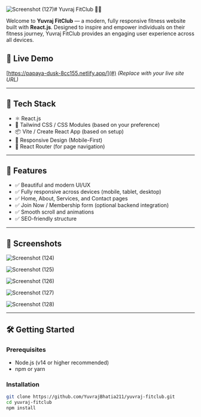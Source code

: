 ![Screenshot (127)](https://github.com/user-attachments/assets/805fe50d-b60f-4298-a66a-8b7fddeb687a)# Yuvraj FitClub 🏋️‍♂️

Welcome to **Yuvraj FitClub** — a modern, fully responsive fitness website built with **React.js**. Designed to inspire and empower individuals on their fitness journey, Yuvraj FitClub provides an engaging user experience across all devices.

## 🚀 Live Demo

[https://papaya-dusk-8cc155.netlify.app/](#) *(Replace with your live site URL)*

---

## 🧱 Tech Stack

- ⚛️ React.js
- 💅 Tailwind CSS / CSS Modules (based on your preference)
- 📦 Vite / Create React App (based on setup)
- 🎨 Responsive Design (Mobile-First)
- 📁 React Router (for page navigation)

---

## 📂 Features

- ✅ Beautiful and modern UI/UX
- ✅ Fully responsive across devices (mobile, tablet, desktop)
- ✅ Home, About, Services, and Contact pages
- ✅ Join Now / Membership form (optional backend integration)
- ✅ Smooth scroll and animations
- ✅ SEO-friendly structure

---

## 📸 Screenshots

![Screenshot (124)](https://github.com/user-attachments/assets/ae0a36ce-9e4e-4d0e-9f00-c0e46fb315e1)



![Screenshot (125)](https://github.com/user-attachments/assets/14ae0829-e868-41f7-8363-498721da1230)




![Screenshot (126)](https://github.com/user-attachments/assets/db34d205-6d25-46d1-94b1-5447cf8bc5e8)

![Screenshot (127)](https://github.com/user-attachments/assets/dc3306f5-8820-49dd-93da-ad21f327cf34)

![Screenshot (128)](https://github.com/user-attachments/assets/f71f9d23-ba93-4774-8ae9-b2e4a21066cf)

---

## 🛠️ Getting Started


### Prerequisites

- Node.js (v14 or higher recommended)
- npm or yarn

### Installation

```bash
git clone https://github.com/YuvrajBhatia211/yuvraj-fitclub.git
cd yuvraj-fitclub
npm install

